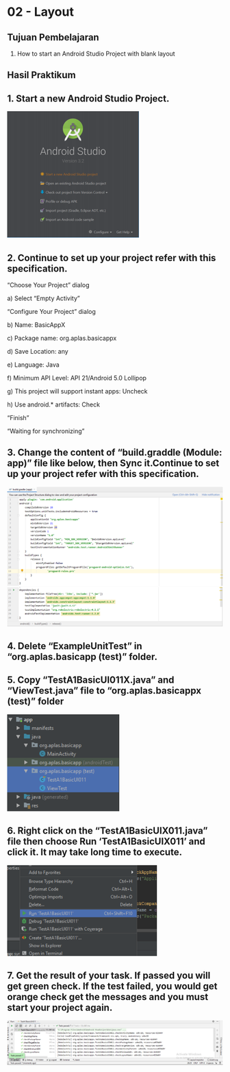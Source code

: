 # 02 - Layout

## Tujuan Pembelajaran

1. How to start an Android Studio Project with blank layout

## Hasil Praktikum
## 1. Start a new Android Studio Project.

![1](IMG/task1.png)

## 2. Continue to set up your project refer with this specification.

“Choose Your Project” dialog

a) Select “Empty Activity”

“Configure Your Project” dialog

b) Name: BasicAppX

c) Package name: org.aplas.basicappx

d) Save Location: any

e) Language: Java

f) Minimum API Level: API 21/Android 5.0 Lollipop

g) This project will support instant apps: Uncheck

h) Use android.* artifacts: Check

“Finish”

“Waiting for synchronizing”

## 3. Change the content of “build.graddle (Module: app)” file like below, then Sync it.Continue to set up your project refer with this specification.

![2](IMG/task2.png)
![2-1](IMG/task2-1.png)

## 4. Delete “ExampleUnitTest” in “org.aplas.basicapp (test)” folder.

## 5. Copy “TestA1BasicUI011X.java” and “ViewTest.java” file to “org.aplas.basicappx (test)” folder

![3](IMG/task3.png)

## 6. Right click on the “TestA1BasicUIX011.java” file then choose Run ‘TestA1BasicUIX011’ and click it. It may take long time to execute.

![4](IMG/task4.png)

## 7. Get the result of your task. If passed you will get green check. If the test failed, you would get orange check get the messages and you must start your project again.

![1](IMG/1.png)
